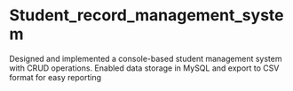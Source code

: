 # Student_record_management_system
 Designed and implemented a console-based student management system with CRUD operations.  Enabled data storage in MySQL and export to CSV format for easy reporting
